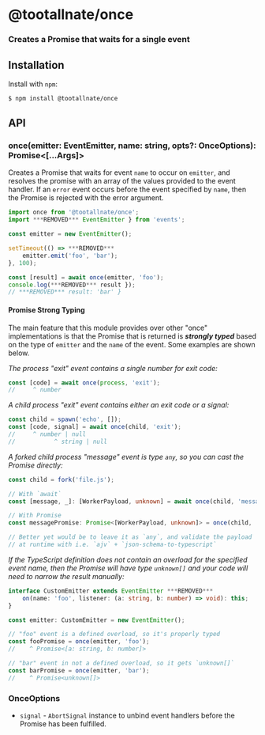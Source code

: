# @tootallnate/once

### Creates a Promise that waits for a single event

## Installation

Install with `npm`:

```bash
$ npm install @tootallnate/once
```

## API

### once(emitter: EventEmitter, name: string, opts?: OnceOptions): Promise&lt;[...Args]&gt;

Creates a Promise that waits for event `name` to occur on `emitter`, and resolves
the promise with an array of the values provided to the event handler. If an
`error` event occurs before the event specified by `name`, then the Promise is
rejected with the error argument.

```typescript
import once from '@tootallnate/once';
import ***REMOVED*** EventEmitter } from 'events';

const emitter = new EventEmitter();

setTimeout(() => ***REMOVED***
    emitter.emit('foo', 'bar');
}, 100);

const [result] = await once(emitter, 'foo');
console.log(***REMOVED*** result });
// ***REMOVED*** result: 'bar' }
```

#### Promise Strong Typing

The main feature that this module provides over other "once" implementations is that
the Promise that is returned is _**strongly typed**_ based on the type of `emitter`
and the `name` of the event. Some examples are shown below.

_The process "exit" event contains a single number for exit code:_

```typescript
const [code] = await once(process, 'exit');
//     ^ number
```
_A child process "exit" event contains either an exit code or a signal:_

```typescript
const child = spawn('echo', []);
const [code, signal] = await once(child, 'exit');
//     ^ number | null
//           ^ string | null
```

_A forked child process "message" event is type `any`, so you can cast the Promise directly:_

```typescript
const child = fork('file.js');

// With `await`
const [message, _]: [WorkerPayload, unknown] = await once(child, 'message');

// With Promise
const messagePromise: Promise<[WorkerPayload, unknown]> = once(child, 'message');

// Better yet would be to leave it as `any`, and validate the payload
// at runtime with i.e. `ajv` + `json-schema-to-typescript`
```

_If the TypeScript definition does not contain an overload for the specified event name, then the Promise will have type `unknown[]` and your code will need to narrow the result manually:_

```typescript
interface CustomEmitter extends EventEmitter ***REMOVED***
    on(name: 'foo', listener: (a: string, b: number) => void): this;
}

const emitter: CustomEmitter = new EventEmitter();

// "foo" event is a defined overload, so it's properly typed
const fooPromise = once(emitter, 'foo');
//    ^ Promise<[a: string, b: number]>

// "bar" event in not a defined overload, so it gets `unknown[]`
const barPromise = once(emitter, 'bar');
//    ^ Promise<unknown[]>
```

### OnceOptions

-   `signal` - `AbortSignal` instance to unbind event handlers before the Promise has been fulfilled.
